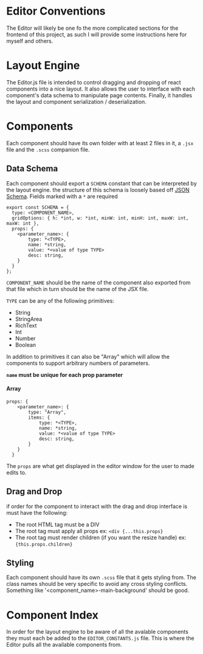 # Editor Conventions
The Editor will likely be one fo the more complicated sections for the frontend of this project, as such I will provide
some instructions here for myself and others.

# Layout Engine
The Editor.js file is intended to control dragging and dropping of react components into a nice layout.
It also allows the user to interface with each component's data schema to manipulate page contents. Finally, it handles
the layout and component serialization / deserialization.

# Components
Each component should have its own folder with at least 2 files in it, a `.jsx` file and the `.scss` companion file. 

## Data Schema
Each component should export a `SCHEMA` constant that can be interpreted by the layout engine. the structure of
this schema is loosely based off [JSON Schema](https://json-schema.org/). Fields marked with a `*` are required

    export const SCHEMA = {
      type: <COMPONENT_NAME>,
      gridOptions: { h: *int, w: *int, minW: int, minH: int, maxW: int, maxW: int },
      props: {
        <parameter_name>: {
            type: *<TYPE>,
            name: *string,
            value: *<value of type TYPE>
            desc: string,
        }
      }
    };
    
`COMPONENT_NAME` should be the name of the component also exported from that file which in turn should be the name of the JSX file.

`TYPE` can be any of the following primitives:

 - String
 - StringArea
 - RichText 
 - Int
 - Number
 - Boolean

 In addition to primitives it can also be "Array" which will allow the components to support arbitrary numbers of parameters.

**`name` must be unique for each prop parameter**

#### Array
    props: {
        <parameter_name>: {
            type: "Array",
            items: {
                type: *<TYPE>,
                name: *string,
                value: *<value of type TYPE>
                desc: string,
            }
        }
      }
      
The `props` are what get displayed in the editor window for the user to made edits to.

## Drag and Drop
if order for the component to interact with the drag and drop interface is must have the following:

 - The root HTML tag must be a DIV
 - The root tag must apply all props ex: `<div {...this.props}`
 - The root tag must render children (if you want the resize handle) ex: `{this.props.children}`

## Styling
Each component should have its own `.scss` file that it gets styling from. The class names should be very specific to
avoid any cross styling conflicts. Something like '<component_name>-main-background' should be good.

# Component Index
In order for the layout engine to be aware of all the avalable components they must each be added to the `EDITOR_CONSTANTS.js`
file. This is where the Editor pulls all the available components from.